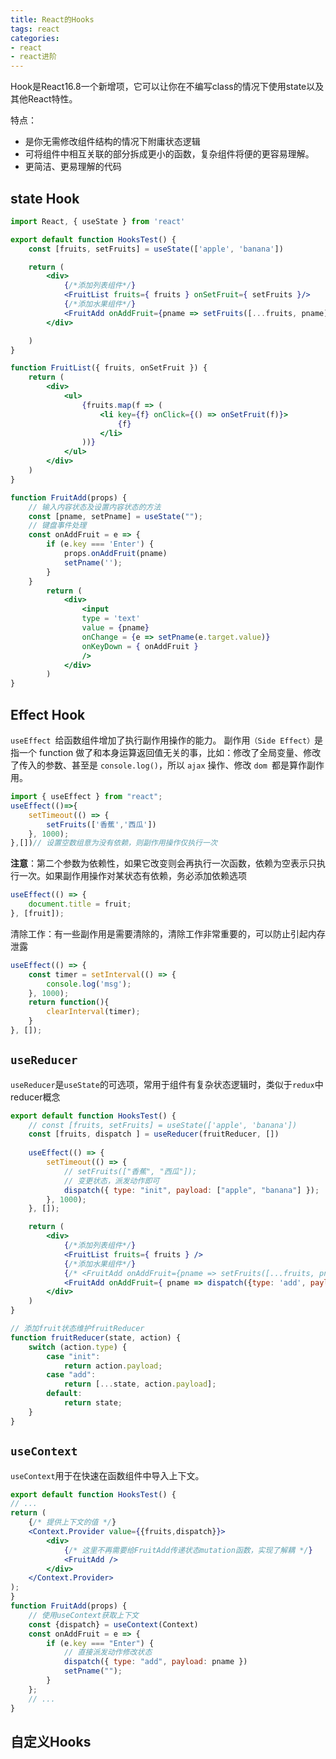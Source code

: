 ```yaml
---
title: React的Hooks
tags: react
categories:
- react
- react进阶
---
```


Hook是React16.8一个新增项，它可以让你在不编写class的情况下使用state以及其他React特性。

特点：

- 是你无需修改组件结构的情况下附庸状态逻辑
- 可将组件中相互关联的部分拆成更小的函数，复杂组件将便的更容易理解。
- 更简洁、更易理解的代码

## state Hook

```jsx
import React, { useState } from 'react'

export default function HooksTest() {
    const [fruits, setFruits] = useState(['apple', 'banana'])

    return (
        <div>
            {/*添加列表组件*/}
            <FruitList fruits={ fruits } onSetFruit={ setFruits }/>
            {/*添加水果组件*/}
            <FruitAdd onAddFruit={pname => setFruits([...fruits, pname])} />
        </div>

    )
}

function FruitList({ fruits, onSetFruit }) {
    return (
        <div>
            <ul>
                {fruits.map(f => (
                    <li key={f} onClick={() => onSetFruit(f)}>
                        {f}
                    </li>
                ))}
            </ul>
        </div>
    )
}

function FruitAdd(props) {
    // 输入内容状态及设置内容状态的方法
    const [pname, setPname] = useState("");
    // 键盘事件处理
    const onAddFruit = e => {
        if (e.key === 'Enter') {
            props.onAddFruit(pname)
            setPname('');
        }
    }
        return (
            <div>
                <input
                type = 'text'
                value = {pname}
                onChange = {e => setPname(e.target.value)}
                onKeyDown = { onAddFruit }
                />
            </div>
        )
}
```

## Effect Hook

`useEffect `给函数组件增加了执行副作用操作的能力。
副作用`（Side Effect）`是指一个 function 做了和本身运算返回值无关的事，比如：修改了全局变量、修改了传入的参数、甚至是 `console.log()`，所以 `ajax` 操作、修改 `dom `都是算作副作用。

```jsx
import { useEffect } from "react";
useEffect(()=>{
    setTimeout(() => {
        setFruits(['香蕉','西瓜'])
    }, 1000);
},[])// 设置空数组意为没有依赖，则副作用操作仅执行一次


```

**注意**：第二个参数为依赖性，如果它改变则会再执行一次函数，依赖为空表示只执行一次。如果副作用操作对某状态有依赖，务必添加依赖选项

```javascript
useEffect(() => {
	document.title = fruit;
}, [fruit]);
```

清除工作：有一些副作用是需要清除的，清除工作非常重要的，可以防止引起内存泄露

```javascript
useEffect(() => {
    const timer = setInterval(() => {
        console.log('msg');
    }, 1000);
    return function(){
        clearInterval(timer);
    }
}, []);
```

## `useReducer`

`useReducer`是`useState`的可选项，常用于组件有复杂状态逻辑时，类似于`redux`中reducer概念

```jsx
export default function HooksTest() {
    // const [fruits, setFruits] = useState(['apple', 'banana'])
    const [fruits, dispatch ] = useReducer(fruitReducer, [])
    
    useEffect(() => {
        setTimeout(() => {
            // setFruits(["香蕉", "西瓜"]);
            // 变更状态，派发动作即可
            dispatch({ type: "init", payload: ["apple", "banana"] });
        }, 1000);
    }, []);

    return (
        <div>
            {/*添加列表组件*/}
            <FruitList fruits={ fruits } />
            {/*添加水果组件*/}
            {/* <FruitAdd onAddFruit={pname => setFruits([...fruits, pname])} /> */}
            <FruitAdd onAddFruit={ pname => dispatch({type: 'add', payload: pname}) } />
        </div>
    )
}

// 添加fruit状态维护fruitReducer
function fruitReducer(state, action) {
    switch (action.type) {
        case "init":
            return action.payload;
        case "add":
            return [...state, action.payload];
        default:
            return state;
    }
}   
```



## `useContext`

`useContext`用于在快速在函数组件中导入上下文。

```jsx
export default function HooksTest() {
// ...
return (
    {/* 提供上下文的值 */}
    <Context.Provider value={{fruits,dispatch}}>
        <div>
            {/* 这里不再需要给FruitAdd传递状态mutation函数，实现了解耦 */}
            <FruitAdd />
        </div>
    </Context.Provider>
);
}
function FruitAdd(props) {
    // 使用useContext获取上下文
    const {dispatch} = useContext(Context)
    const onAddFruit = e => {
        if (e.key === "Enter") {
            // 直接派发动作修改状态
            dispatch({ type: "add", payload: pname })
            setPname("");
        }
    };
    // ...
}
```

## 自定义Hooks

